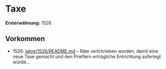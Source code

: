 # Taxe

**Ersterwähnung:** 1526

## Vorkommen
- 1526: [jahre/1526/README.md](../jahre/1526/README.md) – Räte verſchrieben worden, damit eine neue Taxe gemacht
und den Prieſtern erträgliche Entrichtung auferlegt würde...

